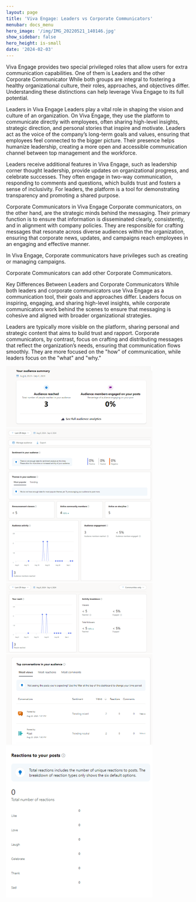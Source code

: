 ```yaml
---
layout: page
title: 'Viva Engage: Leaders vs Corporate Communicators'
menubar: docs_menu
hero_image: '/img/IMG_20220521_140146.jpg'
show_sidebar: false
hero_height: is-small
date: '2024-02-03'
---
```



Viva Engage provides two special privileged roles that allow users for extra communication capabilities. One of them is Leaders and the other Corporate Communicator While both groups are integral to fostering a healthy organizational culture, their roles, approaches, and objectives differ. Understanding these distinctions can help leverage Viva Engage to its full potential.

Leaders in Viva Engage
Leaders play a vital role in shaping the vision and culture of an organization. On Viva Engage, they use the platform to communicate directly with employees, often sharing high-level insights, strategic direction, and personal stories that inspire and motivate. Leaders act as the voice of the company’s long-term goals and values, ensuring that employees feel connected to the bigger picture. Their presence helps humanize leadership, creating a more open and accessible communication channel between top management and the workforce.

Leaders receive additional features in Viva Engage, such as leadership corner  thought leadership, provide updates on organizational progress, and celebrate successes. They often engage in two-way communication, responding to comments and questions, which builds trust and fosters a sense of inclusivity. For leaders, the platform is a tool for demonstrating transparency and promoting a shared purpose.

Corporate Communicators in Viva Engage
Corporate communicators, on the other hand, are the strategic minds behind the messaging. Their primary function is to ensure that information is disseminated clearly, consistently, and in alignment with company policies. They are responsible for crafting messages that resonate across diverse audiences within the organization, ensuring that corporate news, updates, and campaigns reach employees in an engaging and effective manner.

In Viva Engage, Corporate communicators have privileges such as creating or managing campaigns.

Corporate Communicators can add other Corporate Communicators.

Key Differences Between Leaders and Corporate Communicators
While both leaders and corporate communicators use Viva Engage as a communication tool, their goals and approaches differ. Leaders focus on inspiring, engaging, and sharing high-level insights, while corporate communicators work behind the scenes to ensure that messaging is cohesive and aligned with broader organizational strategies.

Leaders are typically more visible on the platform, sharing personal and strategic content that aims to build trust and rapport. Corporate communicators, by contrast, focus on crafting and distributing messages that reflect the organization’s needs, ensuring that communication flows smoothly. They are more focused on the "how" of communication, while leaders focus on the "what" and "why."




<img src="/articles/images/leadervscomm.PNG" width="400">


<img src="/articles/images/leadervscomm2.PNG" width="400">

<img src="/articles/images/leadervscomm3.PNG" width="400">

<img src="/articles/images/leadervscomm4.PNG" width="400">

<img src="/articles/images/leadervscomm5.PNG" width="400">
